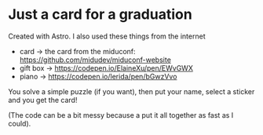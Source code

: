 # Just a card for a graduation

Created with Astro. I also used these things from the internet

- card -> the card from the miduconf: https://github.com/midudev/miduconf-website
- gift box -> https://codepen.io/ElaineXu/pen/EWvGWX
- piano -> https://codepen.io/lerida/pen/bGwzVvo

You solve a simple puzzle (if you want), then put your name, select a sticker and you get the card!

(The code can be a bit messy because a put it all together as fast as I could).
